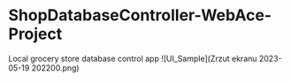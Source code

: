 # ShopDatabaseController-WebAce-Project
Local grocery store database control app
![UI_Sample](Zrzut ekranu 2023-05-19 202200.png)

